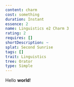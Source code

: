 ```yaml
---
content: charm
cost: something
duration: Instant
essence: 2
name: Linguistics e2 Charm 3
rating: 2
requires: []
shortDescription: ~
splat: Second Sunrise
tags: []
trait: Linguistics
tree: Orator
type: Simple
---
```


Hello **world**!
